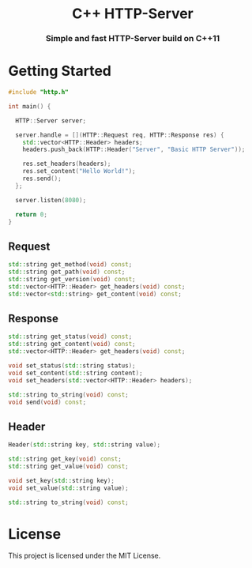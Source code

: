 <h1 align="center">
  C++ HTTP-Server
</h1>
<h3 align="center">
  Simple and fast HTTP-Server build on C++11
</h3>

# Getting Started

```c++
#include "http.h"

int main() {

  HTTP::Server server;

  server.handle = [](HTTP::Request req, HTTP::Response res) {
    std::vector<HTTP::Header> headers;
    headers.push_back(HTTP::Header("Server", "Basic HTTP Server"));

    res.set_headers(headers);
    res.set_content("Hello World!");
    res.send();
  };

  server.listen(8080);

  return 0;
}
```

## Request

```c++
std::string get_method(void) const;
std::string get_path(void) const;
std::string get_version(void) const;
std::vector<HTTP::Header> get_headers(void) const;
std::vector<std::string> get_content(void) const;
```

## Response

```c++
std::string get_status(void) const;
std::string get_content(void) const;
std::vector<HTTP::Header> get_headers(void) const;

void set_status(std::string status);
void set_content(std::string content);
void set_headers(std::vector<HTTP::Header> headers);

std::string to_string(void) const;
void send(void) const;
```

## Header

```c++
Header(std::string key, std::string value);

std::string get_key(void) const;
std::string get_value(void) const;

void set_key(std::string key);
void set_value(std::string value);

std::string to_string(void) const;
```

# License

This project is licensed under the MIT License.

